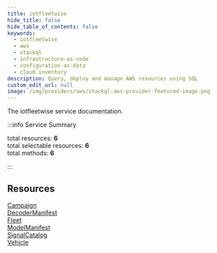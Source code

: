 ```yaml
---
title: iotfleetwise
hide_title: false
hide_table_of_contents: false
keywords:
  - iotfleetwise
  - aws
  - stackql
  - infrastructure-as-code
  - configuration-as-data
  - cloud inventory
description: Query, deploy and manage AWS resources using SQL
custom_edit_url: null
image: /img/providers/aws/stackql-aws-provider-featured-image.png
---
```


The iotfleetwise service documentation.

:::info Service Summary

<div class="row">
<div class="providerDocColumn">
<span>total resources:&nbsp;<b>6</b></span><br />
<span>total selectable resources:&nbsp;<b>6</b></span><br />
<span>total methods:&nbsp;<b>6</b></span><br />
</div>
</div>

:::

## Resources
<div class="row">
<div class="providerDocColumn">
<a href="/providers/aws/iotfleetwise/Campaign/">Campaign</a><br />
<a href="/providers/aws/iotfleetwise/DecoderManifest/">DecoderManifest</a><br />
<a href="/providers/aws/iotfleetwise/Fleet/">Fleet</a>
</div>
<div class="providerDocColumn">
<a href="/providers/aws/iotfleetwise/ModelManifest/">ModelManifest</a><br />
<a href="/providers/aws/iotfleetwise/SignalCatalog/">SignalCatalog</a><br />
<a href="/providers/aws/iotfleetwise/Vehicle/">Vehicle</a>
</div>
</div>